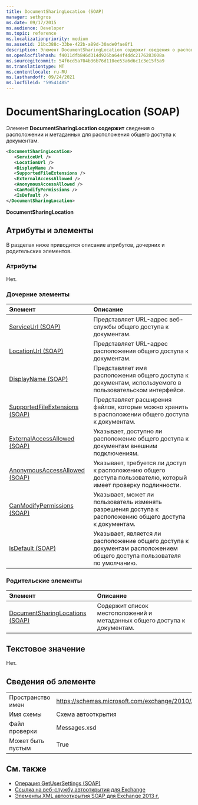 ```yaml
---
title: DocumentSharingLocation (SOAP)
manager: sethgros
ms.date: 09/17/2015
ms.audience: Developer
ms.topic: reference
ms.localizationpriority: medium
ms.assetid: 21bc388c-33be-422b-a89d-30ade0fae8f1
description: Элемент DocumentSharingLocation содержит сведения о расположении и метаданных для расположения общего доступа к документам.
ms.openlocfilehash: f4011dfb846d314d926ba644f4ddc2176283008a
ms.sourcegitcommit: 54f6cd5a704b36b76d110ee53a6d6c1c3e15f5a9
ms.translationtype: MT
ms.contentlocale: ru-RU
ms.lasthandoff: 09/24/2021
ms.locfileid: "59541485"
---
```

# <a name="documentsharinglocation-soap"></a>DocumentSharingLocation (SOAP)

Элемент **DocumentSharingLocation содержит** сведения о расположении и метаданных для расположения общего доступа к документам. 
  
```XML
<DocumentSharingLocation>
   <ServiceUrl />
   <LocationUrl />
   <DisplayName />
   <SupportedFileExtensions />
   <ExternalAccessAllowed />
   <AnonymousAccessAllowed />
   <CanModifyPermissions />
   <IsDefault />
</DocumentSharingLocation>
```

 **DocumentSharingLocation**
## <a name="attributes-and-elements"></a>Атрибуты и элементы

В разделах ниже приводится описание атрибутов, дочерних и родительских элементов.
  
### <a name="attributes"></a>Атрибуты

Нет.
  
### <a name="child-elements"></a>Дочерние элементы

|**Элемент**|**Описание**|
|:-----|:-----|
|[ServiceUrl (SOAP)](serviceurl-soap.md) <br/> |Представляет URL-адрес веб-службы общего доступа к документам.  <br/> |
|[LocationUrl (SOAP)](locationurl-soap.md) <br/> |Представляет URL-адрес расположения общего доступа к документам.  <br/> |
|[DisplayName (SOAP)](displayname-soap.md) <br/> |Представляет имя расположения общего доступа к документам, используемого в пользовательском интерфейсе.  <br/> |
|[SupportedFileExtensions (SOAP)](supportedfileextensions-soap.md) <br/> |Представляет расширения файлов, которые можно хранить в расположении общего доступа к документам.  <br/> |
|[ExternalAccessAllowed (SOAP)](externalaccessallowed-soap.md) <br/> |Указывает, доступно ли расположение общего доступа к документам внешним подключениям.  <br/> |
|[AnonymousAccessAllowed (SOAP)](anonymousaccessallowed-soap.md) <br/> |Указывает, требуется ли доступ к расположению общего доступа пользователю, который имеет проверку подлинности.  <br/> |
|[CanModifyPermissions (SOAP)](canmodifypermissions-soap.md) <br/> |Указывает, может ли пользователь изменять разрешения доступа к расположению общего доступа к документам.  <br/> |
|[IsDefault (SOAP)](isdefault-soap.md) <br/> |Указывает, является ли расположение общего доступа к документам расположением общего доступа пользователя по умолчанию.  <br/> |
   
### <a name="parent-elements"></a>Родительские элементы

|**Элемент**|**Описание**|
|:-----|:-----|
|[DocumentSharingLocations (SOAP)](documentsharinglocations-soap.md) <br/> |Содержит список местоположений и метаданных общего доступа к документам.  <br/> |
   
## <a name="text-value"></a>Текстовое значение

Нет.
  
## <a name="element-information"></a>Сведения об элементе

|||
|:-----|:-----|
|Пространство имен  <br/> |https://schemas.microsoft.com/exchange/2010/Autodiscover  <br/> |
|Имя схемы  <br/> |Схема автооткрытия  <br/> |
|Файл проверки  <br/> |Messages.xsd  <br/> |
|Может быть пустым  <br/> |True  <br/> |
   
## <a name="see-also"></a>См. также

- [Операция GetUserSettings (SOAP)](getusersettings-operation-soap.md)
- [Ссылка на веб-службу автооткрытия для Exchange](autodiscover-web-service-reference-for-exchange.md)
- [Элементы XML автооткрытия SOAP для Exchange 2013 г.](soap-autodiscover-xml-elements-for-exchange-2013.md)

